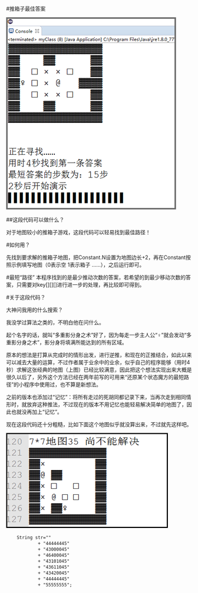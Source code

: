 #推箱子最佳答案

![dexuan](images/Sokoban.png)

##这段代码可以做什么？

对于地图较小的推箱子游戏，这段代码可以轻易找到最佳路径！

#如何用？

先找到要求解的推箱子地图，把Constant.N设置为地图边长+2，再在Constant按照示例填写地图（0表示空 1表示箱子 ……），之后运行即可。

#最短“路径”
本程序找到的是最少推动次数的答案，若希望的到最少移动次数的答案，只需要对key[][][]进行进一步的处理，再比较即可得到。

#关于这段代码？

大神问我用的什么搜索？

我没学过算法之类的，不明白他在问什么。

起个名字的话，就叫“多重影分身之术”好了，因为每走一步主人公“♀”就会发动“多重影分身之术”，影分身将填满所能达到的所有区域。

原本的想法是打算从完成时的情形出发，进行逆推，和现在的正推结合，如此以来可以减去大量的运算，不过作者属于业余中的业余，似乎自己的程序能够（用时4秒）求解这张经典的地图（上图）已经比较满意，因此把这个想法实现出来大概是很久以后了，另外这个方法已经在两年前写的可用来“还原某个状态魔方的最短路径”的小程序中使用过，也不算是新想法。

之前的版本也添加过“记忆”：将所有走过的死胡同都记录下来，当再次走到相同情形时，就放弃这种推法，不过现在的版本不用记忆也能轻易解决简单的地图了，因此也就没再加上“记忆”。

现在这段代码还十分粗糙，比如下面这个地图似乎就没算出来，不过就先这样吧。

![dexuan](images/Sokoban2.png)

		String str=""	
				+ "44444445"
				+ "43000045"
				+ "46400045"
				+ "43101045"
				+ "43611045"
				+ "43420045"
				+ "44444445"
				+ "55555555";













